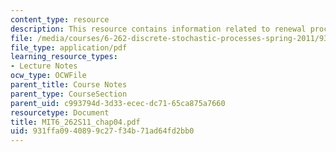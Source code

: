 ```yaml
---
content_type: resource
description: This resource contains information related to renewal processes.
file: /media/courses/6-262-discrete-stochastic-processes-spring-2011/931ffa0940899c27f34b71ad64fd2bb0_MIT6_262S11_chap04.pdf
file_type: application/pdf
learning_resource_types:
- Lecture Notes
ocw_type: OCWFile
parent_title: Course Notes
parent_type: CourseSection
parent_uid: c993794d-3d33-ecec-dc71-65ca875a7660
resourcetype: Document
title: MIT6_262S11_chap04.pdf
uid: 931ffa09-4089-9c27-f34b-71ad64fd2bb0
---
```

